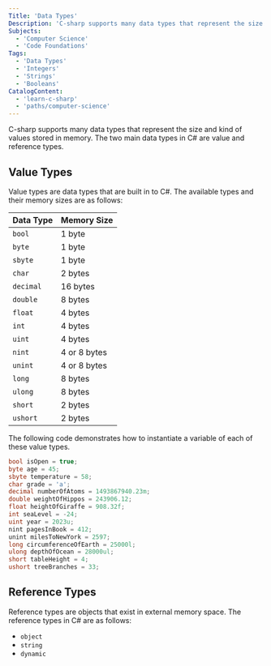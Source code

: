```yaml
---
Title: 'Data Types'
Description: 'C-sharp supports many data types that represent the size and kind of values being stored in memory.'
Subjects:
  - 'Computer Science'
  - 'Code Foundations'
Tags:
  - 'Data Types'
  - 'Integers'
  - 'Strings'
  - 'Booleans'
CatalogContent:
  - 'learn-c-sharp'
  - 'paths/computer-science'
---
```


C-sharp supports many data types that represent the size and kind of values stored in memory. The two main data types in C# are value and reference types.

## Value Types

Value types are data types that are built in to C#. The available types and their memory sizes are as follows:

| Data Type | Memory Size  |
| --------- | ------------ |
| `bool`    | 1 byte       |
| `byte`    | 1 byte       |
| `sbyte`   | 1 byte       |
| `char`    | 2 bytes      |
| `decimal` | 16 bytes     |
| `double`  | 8 bytes      |
| `float`   | 4 bytes      |
| `int`     | 4 bytes      |
| `uint`    | 4 bytes      |
| `nint`    | 4 or 8 bytes |
| `unint`   | 4 or 8 bytes |
| `long`    | 8 bytes      |
| `ulong`   | 8 bytes      |
| `short`   | 2 bytes      |
| `ushort`  | 2 bytes      |

The following code demonstrates how to instantiate a variable of each of these value types.

```csharp
bool isOpen = true;
byte age = 45;
sbyte temperature = 58;
char grade = 'a';
decimal numberOfAtoms = 1493867940.23m;
double weightOfHippos = 243906.12;
float heightOfGiraffe = 908.32f;
int seaLevel = -24;
uint year = 2023u;
nint pagesInBook = 412;
unint milesToNewYork = 2597;
long circumferenceOfEarth = 25000l;
ulong depthOfOcean = 28000ul;
short tableHeight = 4;
ushort treeBranches = 33;
```

## Reference Types

Reference types are objects that exist in external memory space. The reference types in C# are as follows:

- `object`
- `string`
- `dynamic`
